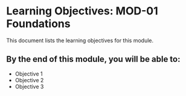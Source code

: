 # Learning Objectives: MOD-01 Foundations

This document lists the learning objectives for this module.

## By the end of this module, you will be able to:
- Objective 1
- Objective 2
- Objective 3